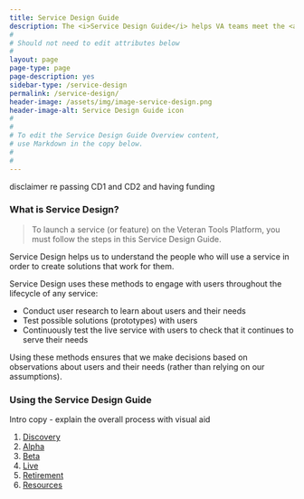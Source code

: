 ```yaml
---
title: Service Design Guide
description: The <i>Service Design Guide</i> helps VA teams meet the <a title="Digital Service Standard" href="../digital-standard">Digital Service Standard</a> by consistently engaging with users and by using best practices to design, build, and launch great digital services.
#
# Should not need to edit attributes below
#
layout: page
page-type: page
page-description: yes
sidebar-type: /service-design
permalink: /service-design/
header-image: /assets/img/image-service-design.png
header-image-alt: Service Design Guide icon
#
#
# To edit the Service Design Guide Overview content,
# use Markdown in the copy below.
#
#
---
```

disclaimer re passing CD1 and CD2 and having funding

### What is Service Design?

> To launch a service (or feature) on the Veteran Tools Platform, you must follow the steps in this Service Design Guide.

Service Design helps us to understand the people who will use a service in order to create solutions that work for them.

Service Design uses these methods to engage with users throughout the lifecycle of any service:
* Conduct user research to learn about users and their needs
* Test possible solutions (prototypes) with users
* Continuously test the live service with users to check that it continues to serve their needs

Using these methods ensures that we make decisions based on observations about users and their needs (rather than relying on our assumptions).


### Using the Service Design Guide

Intro copy - explain the overall process with visual aid

1. [Discovery](discovery)
2. [Alpha](alpha)
3. [Beta](beta)
4. [Live](live)
5. [Retirement](retirement)
6. [Resources](resources)
